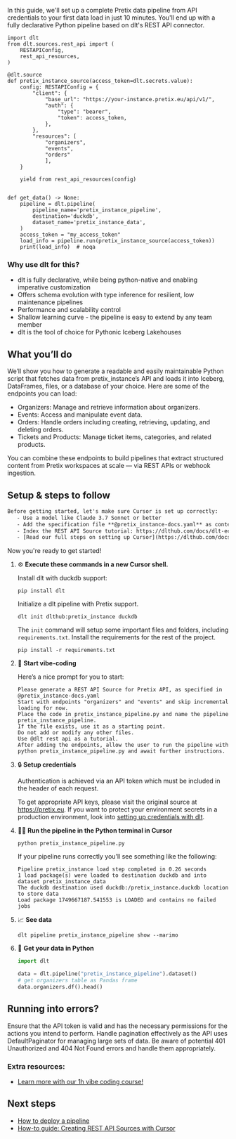 In this guide, we'll set up a complete Pretix data pipeline from API credentials to your first data load in just 10 minutes. You'll end up with a fully declarative Python pipeline based on dlt's REST API connector.

```python-outcome
import dlt
from dlt.sources.rest_api import (
    RESTAPIConfig,
    rest_api_resources,
)

@dlt.source
def pretix_instance_source(access_token=dlt.secrets.value):
    config: RESTAPIConfig = {
        "client": {
            "base_url": "https://your-instance.pretix.eu/api/v1/",
            "auth": {
                "type": "bearer",
                "token": access_token,
            },
        },
        "resources": [
            "organizers",
            "events",
            "orders"
            ],
    }

    yield from rest_api_resources(config)


def get_data() -> None:
    pipeline = dlt.pipeline(
        pipeline_name='pretix_instance_pipeline',
        destination='duckdb',
        dataset_name='pretix_instance_data', 
    )
    access_token = "my_access_token"
    load_info = pipeline.run(pretix_instance_source(access_token))
    print(load_info)  # noqa
```

### Why use dlt for this?

- dlt is fully declarative, while being python-native and enabling imperative customization
- Offers schema evolution with type inference for resilient, low maintenance pipelines
- Performance and scalability control
- Shallow learning curve - the pipeline is easy to extend by any team member
- dlt is the tool of choice for Pythonic Iceberg Lakehouses

## What you’ll do

We’ll show you how to generate a readable and easily maintainable Python script that fetches data from pretix_instance’s API and loads it into Iceberg, DataFrames, files, or a database of your choice. Here are some of the endpoints you can load:

- Organizers: Manage and retrieve information about organizers.
- Events: Access and manipulate event data.
- Orders: Handle orders including creating, retrieving, updating, and deleting orders.
- Tickets and Products: Manage ticket items, categories, and related products.

You can combine these endpoints to build pipelines that extract structured content from Pretix workspaces at scale — via REST APIs or webhook ingestion.

## Setup & steps to follow

```default
Before getting started, let's make sure Cursor is set up correctly:
   - Use a model like Claude 3.7 Sonnet or better
   - Add the specification file **@pretix_instance-docs.yaml** as context
   - Index the REST API Source tutorial: https://dlthub.com/docs/dlt-ecosystem/verified-sources/rest_api/ and add it to context as **@dlt rest api**
   - [Read our full steps on setting up Cursor](https://dlthub.com/docs/dlt-ecosystem/llm-tooling/cursor-restapi#23-configuring-cursor-with-documentation)
```

Now you're ready to get started! 

1. ⚙️ **Execute these commands in a new Cursor shell.**
    
    Install dlt with duckdb support:
    ```shell
    pip install dlt
    ```

    Initialize a dlt pipeline with Pretix support.
    ```shell
    dlt init dlthub:pretix_instance duckdb
    ```

    The `init` command will setup some important files and folders, including `requirements.txt`. Install the requirements for the rest of the project.
    ```shell
    pip install -r requirements.txt
    ```
    
2. 🤠 **Start vibe-coding**
    
    Here’s a nice prompt for you to start: 
    
    ```prompt
    Please generate a REST API Source for Pretix API, as specified in @pretix_instance-docs.yaml 
    Start with endpoints "organizers" and "events" and skip incremental loading for now. 
    Place the code in pretix_instance_pipeline.py and name the pipeline pretix_instance_pipeline. 
    If the file exists, use it as a starting point. 
    Do not add or modify any other files. 
    Use @dlt rest api as a tutorial. 
    After adding the endpoints, allow the user to run the pipeline with python pretix_instance_pipeline.py and await further instructions.
    ```

    
3. 🔒 **Setup credentials** 
    
    Authentication is achieved via an API token which must be included in the header of each request.
    
    To get appropriate API keys, please visit the original source at https://pretix.eu.
    If you want to protect your environment secrets in a production environment, look into [setting up credentials with dlt](https://dlthub.com/docs/walkthroughs/add_credentials).
    
4. 🏃‍♀️ **Run the pipeline in the Python terminal in Cursor**
    
    ```shell
    python pretix_instance_pipeline.py
    ```
    
    If your pipeline runs correctly you’ll see something like the following:
    
    ```shell
    Pipeline pretix_instance load step completed in 0.26 seconds
    1 load package(s) were loaded to destination duckdb and into dataset pretix_instance_data
    The duckdb destination used duckdb:/pretix_instance.duckdb location to store data
    Load package 1749667187.541553 is LOADED and contains no failed jobs
    ```
    
5. 📈 **See data**
    
    ```shell
    dlt pipeline pretix_instance_pipeline show --marimo
    ```
    
6. 🐍 **Get your data in Python**
    
    ```python
    import dlt

   data = dlt.pipeline("pretix_instance_pipeline").dataset()
   # get organizers table as Pandas frame
   data.organizers.df().head()
    ```

## Running into errors?

Ensure that the API token is valid and has the necessary permissions for the actions you intend to perform. Handle pagination effectively as the API uses DefaultPaginator for managing large sets of data. Be aware of potential 401 Unauthorized and 404 Not Found errors and handle them appropriately.

### Extra resources:

- [Learn more with our 1h vibe coding course!](https://www.youtube.com/watch?v=GGid70rnJuM)

## Next steps

- [How to deploy a pipeline](https://dlthub.com/docs/walkthroughs/deploy-a-pipeline)
- [How-to guide: Creating REST API Sources with Cursor](https://dlthub.com/docs/dlt-ecosystem/llm-tooling/cursor-restapi)